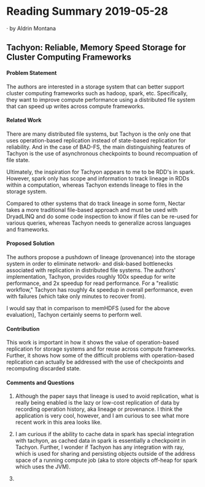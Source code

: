 # Reading Summary 2019-05-28

&middot; by Aldrin Montana

## Tachyon: Reliable, Memory Speed Storage for Cluster Computing Frameworks

#### Problem Statement

The authors are interested in a storage system that can better support cluster computing
frameworks such as hadoop, spark, etc. Specifically, they want to improve compute
performance using a distributed file system that can speed up writes across compute frameworks.

#### Related Work

There are many distributed file systems, but Tachyon is the only one that uses operation-based
replication instead of state-based replication for reliability. And in the case of BAD-FS, the
main distinguishing features of Tachyon is the use of asynchronous checkpoints to bound recompuation
of file state.

Ultimately, the inspiration for Tachyon appears to me to be RDD's in spark. However, spark only
has scope and information to track lineage in RDDs within a computation, whereas Tachyon extends
lineage to files in the storage system.

Compared to other systems that do track lineage in some form, Nectar takes a more traditional
file-based approach and must be used with DryadLINQ and do some code inspection to know if files
can be re-used for various queries, whereas Tachyon needs to generalize across languages and
frameworks.

#### Proposed Solution

The authors propose a pushdown of lineage (provenance) into the storage system in order
to eliminate network- and disk-based bottlenecks associated with replication in distributed
file systems. The authors' implementation, Tachyon, provides roughly 100x speedup for write
performance, and 2x speedup for read performance. For a "realistic workflow," Tachyon has
roughly 4x speedup in overall performance, even with failures (which take only minutes to
recover from).

I would say that in comparison to memHDFS (used for the above evaluation), Tachyon certainly
seems to perform well.

#### Contribution

This work is important in how it shows the value of operation-based replication for storage
systems and for reuse across compute frameworks. Further, it shows how some of the difficult
problems with operation-based replication can actually be addressed with the use of checkpoints
and recomputing discarded state.

#### Comments and Questions

1. Although the paper says that lineage is used to avoid replication, what is really being enabled
is the lazy or low-cost replication of data by recording operation history, aka lineage or provenance.
I think the application is very cool, however, and I am curious to see what more recent work in this
area looks like.

2. I am curious if the ability to cache data in spark has special integration with tachyon, as cached
data in spark is essentially a checkpoint in Tachyon. Further, I wonder if Tachyon has any integration
with ray, which is used for sharing and persisting objects outside of the address space of a running
compute job (aka to store objects off-heap for spark which uses the JVM).

3. 
